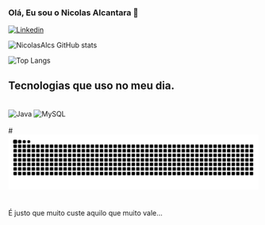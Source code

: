 

### Olá, Eu sou o Nicolas Alcantara 🤙
[![Linkedin](https://img.shields.io/badge/LinkedIn-0077B5?style=for-the-badge&logo=linkedin&logoColor=white)](https://www.linkedin.com/in/nicolas-sampaio-675391292/)

![NicolasAlcs GitHub stats](https://github-readme-stats.vercel.app/api?username=NicolasAlcs&show_icons=true&theme=tokyonight)

![Top Langs](https://github-readme-stats.vercel.app/api/top-langs/?username=NicolasAlcs&layout=compact)

## Tecnologias que uso no meu dia.

<div style="display: inline_block"><br>
    <img align="center" alt="Java" src="https://img.shields.io/badge/Java-ED8B00?style=for-the-badge&logo=openjdk&logoColor=white"/>
    <img align="center" alt="MySQL" src="https://img.shields.io/badge/MySQL-00000F?style=for-the-badge&logo=mysql&logoColor=white"/>
</div><br>
#

<picture align="center">
  <source media="(prefers-color-scheme: dark)" srcset="https://raw.githubusercontent.com/NicolasAlcs/NicolasAlcs/output/github-contribution-grid-snake-dark.svg">
  <source media="(prefers-color-scheme: light)" srcset="https://raw.githubusercontent.com/NicolasAlcs/NicolasAlcs/output/github-contribution-grid-snake-dark.svg">
  <img align="center" alt="github contribution grid snake animation" src="https://raw.githubusercontent.com/NicolasAlcs/NicolasAlcs/output/github-contribution-grid-snake.svg">
</picture>

#
É justo que muito custe aquilo que muito vale...

